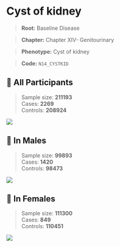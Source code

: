 # Cyst of kidney

> **Root:** Baseline Disease  

> **Chapter:** Chapter XIV- Genitourinary  

> **Phenotype:** Cyst of kidney  

> **Code:** `N14_CYSTKID`

## 🧪 All Participants  
> Sample size: **211193**  
> Cases: **2269**  
> Controls: **208924**
<img src="/Disease/Figures/ALL/Incidence/N14_CYSTKID.png"/>
<CsvTable src="/Disease_Data/ALL/Incidence/COX_N14_CYSTKID.csv" label="🔍 View full results" />

## 👨 In Males  
> Sample size: **99893**  
> Cases: **1420**  
> Controls: **98473**
<img src="/Disease/Figures/Male/Incidence/N14_CYSTKID.png"/>
<CsvTable src="/Disease_Data/Male/Incidence/COX_N14_CYSTKID.csv" label="🔍 View full results" />

## 👩 In Females  
> Sample size: **111300**  
> Cases: **849**  
> Controls: **110451**
<img src="/Disease/Figures/Female/Incidence/N14_CYSTKID.png"/>
<CsvTable src="/Disease_Data/Female/Incidence/COX_N14_CYSTKID.csv" label="🔍 View full results" />
